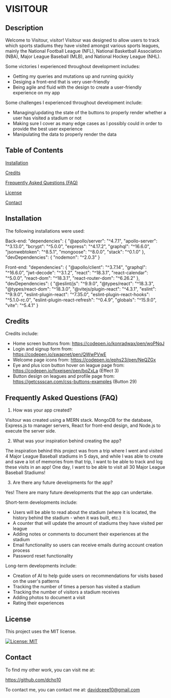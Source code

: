 # VISITOUR

## Description

Welcome to Visitour, visitor! Visitour was designed to allow users to track which sports stadiums they have visited amongst various sports leagues, mainly the National Football League (NFL), National Basketball Association (NBA), Major League Baseball (MLB), and National Hockey League (NHL). 

Some victories I experienced throughout development includes: 
- Getting my queries and mutations up and running quickly
- Desiging a front-end that is very user-friendly 
- Being agile and fluid with the design to create a user-friendly experience on my app

Some challenges I experienced throughout development include:
- Managing/updating the state of the buttons to properly render whether a user has visited a stadium or not
- Making sure I cover as many edge cases as I possibly could in order to provide the best user experience
- Manipulating the data to properly render the data

## Table of Contents

  [Installation](#installation)

  [Credits](#credits)
  
  [Frequently Asked Questions (FAQ)](#FAQ)
  
  [License](#license)

  [Contact](#contact)

## Installation 

The following installations were used:

Back-end:
    "dependencies": {
        "@apollo/server": "^4.7.1",
        "apollo-server": "^3.13.0",
        "bcrypt": "^5.0.0",
        "express": "^4.17.2",
        "graphql": "^16.6.0",
        "jsonwebtoken": "^8.5.1",
        "mongoose": "^8.0.0",
        "stack": "^0.1.0"
    },
    "devDependencies": {
        "nodemon": "^2.0.3"
    }

Front-end:
  "dependencies": {
    "@apollo/client": "^3.7.14",
    "graphql": "^16.6.0",
    "jwt-decode": "^3.1.2",
    "react": "^18.3.1",
    "react-calendar": "^5.0.0",
    "react-dom": "^18.3.1",
    "react-router-dom": "^6.26.2"
  },
  "devDependencies": {
    "@eslint/js": "^9.9.0",
    "@types/react": "^18.3.3",
    "@types/react-dom": "^18.3.0",
    "@vitejs/plugin-react": "^4.3.1",
    "eslint": "^9.9.0",
    "eslint-plugin-react": "^7.35.0",
    "eslint-plugin-react-hooks": "^5.1.0-rc.0",
    "eslint-plugin-react-refresh": "^0.4.9",
    "globals": "^15.9.0",
    "vite": "^5.4.1"
  }

## Credits

Credits include: 

- Home screen buttons from: https://codepen.io/konradwax/pen/woPNqJ
- Login and signup form from: https://codepen.io/swapnet/pen/QWwPVwE
- Welcome page icons from: https://codepen.io/ephs23/pen/NeQZGx
- Eye and plus icon button hover on league page from: https://codepen.io/foxeisen/pen/bqZxLa (Effect 3)
- Button design on leagues and profile page from: https://getcssscan.com/css-buttons-examples (Button 29)

## Frequently Asked Questions (FAQ)

1. How was your app created?

Visitour was created using a MERN stack. MongoDB for the database, Express.js to manager servers, React for front-end design, and Node.js to execute the server side.

2. What was your inspiration behind creating the app?

The inspiration behind this project was from a trip where I went and visited 4 Major League Baseball stadiums in 5 days, and while I was able to create and save a lot of memories from that trip, I want to be able to track and log these visits in an app! One day, I want to be able to visit all 30 Major League Baseball Stadiums!

3. Are there any future developments for the app?

Yes! There are many future developments that the app can undertake.

Short-term developments include: 
- Users will be able to read about the stadium (where it is located, the history behind the stadium - when it was built, etc.)
- A counter that will update the amount of stadiums they have visited per league
- Adding notes or comments to document their experiences at the stadium
- Email functionality so users can receive emails during account creation process
- Password reset functionality

Long-term developments include: 
- Creation of AI to help guide users on recommendations for visits based on the user's patterns
- Tracking the number of times a person has visited a stadium
- Tracking the number of visitors a stadium receives
- Adding photos to document a visit
- Rating their experiences

## License

This project uses the MIT license.

[![License: MIT](https://img.shields.io/badge/License-MIT-blue.svg)](https://opensource.org/licenses/MIT)

## Contact

To find my other work, you can visit me at:

https://github.com/dcho10

To contact me, you can contact me at: davidceee10@gmail.com